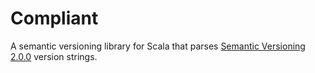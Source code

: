 # Compliant

A semantic versioning library for Scala that parses [Semantic Versioning 2.0.0](https://semver.org) version strings.
